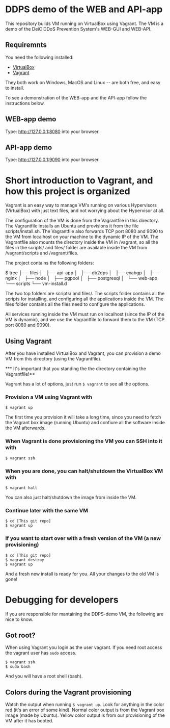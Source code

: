 # DDPS demo of the WEB and API-app
This repository builds VM running on VirtualBox using Vagrant. The VM is a demo of the DeiC DDoS Prevention System's WEB-GUI and WEB-API.

## Requiremnts
You need the following installed:

  * [VirtualBox](https://www.virtualbox.org)
  * [Vagrant](https://www.vagrantup.com)

They both work on Windows, MacOS and Linux -- are both free, and easy to install.

To see a demonstration of the WEB-app and the API-app follow the instructions below.

## WEB-app demo
Type: http://127.0.0.1:8080 into your browser.

## API-app demo
Type: http://127.0.0.1:9090 into your browser.


# Short introduction to Vagrant, and how this project is organized
Vagrant is an easy way to manage VM's running on various Hypervisors (VirtualBox) with just text files, and not worrying about the Hypervisor at all.

The configuration of the VM is done from the Vagrantfile in this directory. The Vagrantfile installs an Ubuntu and provisions it from the file scripts/install.sh. The Vagrantfile also forwards TCP port 8080 and 9090 to the VM from localhost on your machine to the dynamic IP of the VM. The Vagrantfile also mounts the directory inside the VM in /vagrant, so all the files in the scripts/ and files/ folder are available inside the VM from /vagrant/scripts and /vagrant/files.

The project contains the following folders:

$ tree
├── files
│   ├── api-app
│   ├── db2dps
│   ├── exabgp
│   ├── nginx
│   ├── node
│   ├── pgpool
│   ├── postgresql
│   └── web-app
└── scripts
    └── vm-install.d

The two top folders are scripts/ and files/. The scripts folder contains all the scripts for installing, and configuring all the applications inside the VM. The files folder contains all the files need to configure the applications.

All services running inside the VM must run on localhost (since the IP of the VM is dynamic), and we use the Vagrantfile to forward them to the VM (TCP port 8080 and 9090).


## Using Vagrant
After you have installed VirtualBox and Vagrant, you can provision a demo VM from this directory (using the Vagrantfile).

*** It's important that you standing the the directory containing the Vagrantfile!**

Vagrant has a lot of options, just run `$ vagrant` to see all the options.

### Provision a VM using Vagrant with

    $ vagrant up

The first time you provision it will take a long time, since you need to fetch the Vagrant box image (running Ubuntu) and confiure all the software inside the VM afterwards.

### When Vagrant is done provisioning the VM you can SSH into it with

    $ vagrant ssh

### When you are done, you can halt/shutdown the VirtualBox VM with

    $ vagrant halt

You can also just halt/shutdown the image from inside the VM.

### Continue later with the same VM

    $ cd [This git repo]
    $ vagrant up

### If you want to start over with a fresh version of the VM (a new provisioning)

    $ cd [This git repo]
    $ vagrant destroy
    $ vagrant up

And a fresh new install is ready for you. All your changes to the old VM is gone!


# Debugging for developers
If you are responsible for mantaining the DDPS-demo VM, the following are nice to know.

## Got root?
When using Vagrant you login as the user vagrant. If you need root access the vagrant user has `sudo` access.

    $ vagrant ssh
    $ sudo bash

And you will have a root shell (bash).

## Colors during the Vagrant provisioning
Watch the output when running `$ vagrant up`. Look for anything in the color red (it's an error of some kind). Normal color output is from the Vagrant box image (made by Ubuntu). Yellow color output is from our provisioning of the VM after it has booted.


